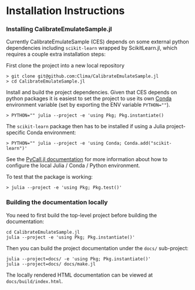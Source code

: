 # Installation Instructions

### Installing CalibrateEmulateSample.jl

Currently CalibrateEmulateSample (CES) depends on some external python dependencies 
including `scikit-learn` wrapped by ScikitLearn.jl, which requires a couple extra 
installation steps:

First clone the project into a new local repository

```
> git clone git@github.com:Clima/CalibrateEmulateSample.jl
> cd CalibrateEmulateSample.jl
```

Install and build the project dependencies. Given that CES depends on python packages 
it is easiest to set the project to use its own 
[Conda](https://docs.conda.io/en/latest/miniconda.html) environment variable
(set by exporting the ENV variable `PYTHON=""`).

```
> PYTHON="" julia --project -e 'using Pkg; Pkg.instantiate()
```


The `scikit-learn` package then has to be installed if using a Julia project-specific 
Conda environment:

```
> PYTHON="" julia --project -e 'using Conda; Conda.add("scikit-learn")'

```

See the [PyCall.jl documentation](https://github.com/JuliaPy/PyCall.jl#specifying-the-python-version) 
for more information about how to configure the local Julia / Conda / Python environment.

To test that the package is working:

```
> julia --project -e 'using Pkg; Pkg.test()'
```

### Building the documentation locally

You need to first build the top-level project before building the documentation:

```
cd CalibrateEmulateSample.jl
julia --project -e 'using Pkg; Pkg.instantiate()'
```

Then you can build the project documentation under the `docs/` sub-project:

```
julia --project=docs/ -e 'using Pkg; Pkg.instantiate()'
julia --project=docs/ docs/make.jl
```

The locally rendered HTML documentation can be viewed at `docs/build/index.html`.
